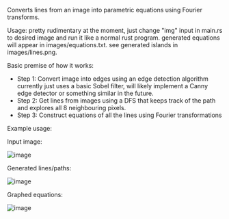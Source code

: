 Converts lines from an image into parametric equations using Fourier transforms.

Usage: pretty rudimentary at the moment, just change "img" input in main.rs to desired image and run it like a normal rust program. generated equations will appear in images/equations.txt. see generated islands in images/lines.png.

Basic premise of how it works:
- Step 1: Convert image into edges using an edge detection algorithm currently just uses a basic Sobel filter, will likely implement a Canny edge detector or something similar in the future.
- Step 2: Get lines from images using a DFS that keeps track of the path and explores all 8 neighbouring pixels.
- Step 3: Construct equations of all the lines using Fourier transformations

Example usage:

Input image:

![image](https://github.com/hunterchen7/WaveFormer/assets/34012681/a95159d4-1fd9-4009-b682-877f2aab996b)

Generated lines/paths:

![image](https://github.com/hunterchen7/WaveFormer/assets/34012681/ede80409-3ed4-4859-ba00-ebb3e3010328)

Graphed equations:

![image](https://github.com/hunterchen7/WaveFormer/assets/34012681/49bfa00d-f5d4-49b7-a47b-5de8afadf8c5)

